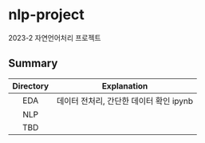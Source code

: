 # nlp-project
2023-2 자연언어처리 프로젝트

## Summary

|Directory|Explanation|
|:--:|:--:|
|EDA|데이터 전처리, 간단한 데이터 확인 ipynb|
|NLP||
|TBD||
